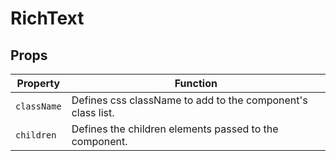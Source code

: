# RichText

## Props

Property | Function
--- | ---
`className` | Defines css className to add to the component's class list.
`children` | Defines the children elements passed to the component.
